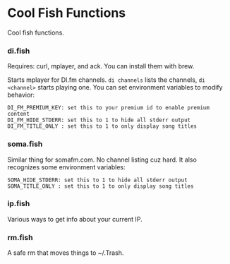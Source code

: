 # Cool Fish Functions

Cool fish functions.

### di.fish

Requires: curl, mplayer, and ack. You can install them with brew.

Starts mplayer for DI.fm channels. `di channels` lists the channels, `di <channel>` starts playing one. You
can set environment variables to modify behavior:

```
DI_FM_PREMIUM_KEY: set this to your premium id to enable premium content
DI_FM_HIDE_STDERR: set this to 1 to hide all stderr output
DI_FM_TITLE_ONLY : set this to 1 to only display song titles
```

### soma.fish

Similar thing for somafm.com. No channel listing cuz hard. It also recognizes some environment variables:

```
SOMA_HIDE_STDERR: set this to 1 to hide all stderr output
SOMA_TITLE_ONLY : set this to 1 to only display song titles
```

### ip.fish

Various ways to get info about your current IP.

### rm.fish

A safe rm that moves things to ~/.Trash.

